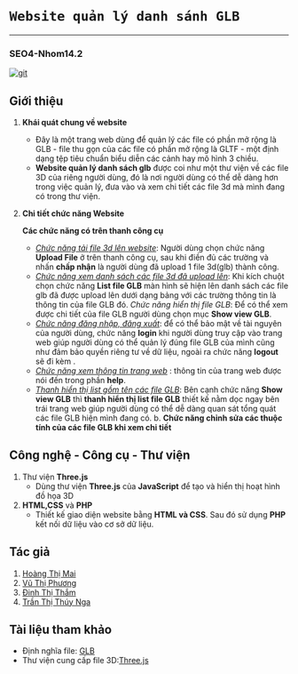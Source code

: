 # ``` Website quản lý danh sánh GLB ```
------------
### SEO4-Nhom14.2
[![git](https://badge.fury.io/js/webserver.svg)](https://github.com/phuongvu0909/SEO4-Nhom14.2)

## Giới thiệu

1. **Khái quát chung về website**

    * Đây là một trang web dùng để quản lý các file có phần mở rộng là GLB - file thu gọn của các file có phần mở rộng là GLTF - một định dạng tệp tiêu chuẩn biểu diễn các cảnh hay mô hình 3 chiều.
    * **Website quản lý danh sách glb** được coi như một thư viện về các file 3D của riêng người dùng, đó là nơi người dùng có thể dễ dàng hơn trong việc quản lý, đưa vào và xem chi tiết các file 3d mà mình đang có trong thư viện.

2. **Chi tiết chức năng Website**

    <!-- * Bạn có thể upload một hay nhiều file 3D (file.*glb*) lên Website của chúng tôi
    * Bạn có thể xem chi tiết từng file 3D như :Mã sản phẩm,tên sản phẩm, kích thước, danh sách animation, tốc độ animation...
    * Bạn có thể xóa 1 hay nhiều file.*glb* khi có nhu cầu. -->
    **Các chức năng có trên thanh công cụ**
    * [*Chức năng tải file 3d lên website*](https://github.com/phuongvu0909/SEO4-Nhom14.2/blob/readme/Functional%20images/upload.png): Người dùng chọn chức năng **Upload File** ở trên thanh công cụ, sau khi điền đủ các trường và nhấn **chấp nhận** là người dùng đã upload 1 file 3d(glb) thành công.
    * [*Chức năng xem danh sách các file 3d đã upload lên*](https://github.com/phuongvu0909/SEO4-Nhom14.2/blob/readme/Functional%20images/listView.png): Khi kích chuột chọn chức năng **List file GLB** màn hình sẽ hiện lên danh sách các file glb đã được upload lên dưới dạng bảng với các trường thông tin là thông tin của file GLB đó.
        *Chức năng hiển thị file GLB*: Để có thể xem được chi tiết của file GLB người dùng chọn mục **Show view GLB**.
    * [*Chức năng đăng nhập, đăng xuất*](https://github.com/phuongvu0909/SEO4-Nhom14.2/blob/readme/Functional%20images/login.png): để có thể bảo mật về tài nguyên của người dùng, chức năng **login** khi người dùng truy cập vào trang web giúp người dùng có thể quản lý đúng file GLB của mình cũng như đảm bảo quyền riêng tư về dữ liệu, ngoài ra chức năng **logout** sẽ đi kèm .
    * [*Chức năng xem thông tin trang web*](https://github.com/phuongvu0909/SEO4-Nhom14.2/blob/readme/Functional%20images/help.png) : thông tin của trang web được nói đến trong phần **help**.
    * [*Thanh hiển thị list gồm tên các file GLB*](https://github.com/phuongvu0909/SEO4-Nhom14.2/blob/readme/Functional%20images/thanhlist.png): Bên cạnh chức năng **Show view GLB** thì **thanh hiển thị list file GLB** thiết kế nằm dọc ngay bên trái trang web giúp người dùng có thể dễ dàng quan  sát tổng quát các file GLB hiện mình đang có.
    b. **Chức năng chỉnh sửa các thuộc tính của các file GLB khi xem chi tiết**
    

## Công nghệ - Công cụ - Thư viện

1. Thư viện **Three.js** 
    - Dùng thư viện **Three.js** của **JavaScript** để tạo và hiển thị hoạt hình đồ họa 3D
2. **HTML,CSS** và **PHP**
    - Thiết kế giao diện website bằng **HTML và CSS**. Sau đó sử dụng **PHP** kết nối dữ liệu vào cơ sở dữ liệu.

## Tác giả

1. [Hoàng Thị Mai](https://github.com/kaioz11)
2. [Vũ Thị Phương](https://github.com/phuongvu0909)
3. [Đinh Thị Thắm](https://github.com/rubik18)
4. [Trần Thị Thúy Nga](https://github.com/thuynga2705)

## Tài liệu tham khảo

- Định nghĩa file: [GLB](https://f4vnn.com/tep-glb-la-gi.html)
- Thư viện cung cấp file 3D:[Three.js](https://threejs.org/)


